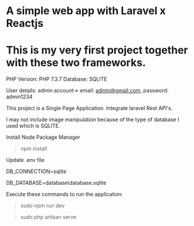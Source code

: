 # A simple web app with Laravel x Reactjs
# This is my very first project together with these two frameworks.

PHP Version: PHP 7.3.7
Database: SQLITE

User details:
    admin account->
        email: admin@gmail.com, password: admin1234

This project is a Single Page Application.
Integrate laravel Rest API's.

I may not include image manipulation because of the type of database I used which is SQLITE.

Install Node Package Manager

> npm install

Update .env file

DB_CONNECTION=sqlite

DB_DATABASE=database\database.sqlite

Execute these commands to run the application:

> sudo npm run dev

> sudo php artisan serve
